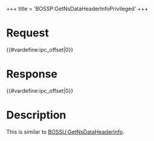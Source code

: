 +++
title = 'BOSSP:GetNsDataHeaderInfoPrivileged'
+++

# Request

{{#vardefine:ipc_offset\|0}}

# Response

{{#vardefine:ipc_offset\|0}}

# Description

This is similar to
[BOSSU:GetNsDataHeaderInfo](BOSSU:GetNsDataHeaderInfo "wikilink").
